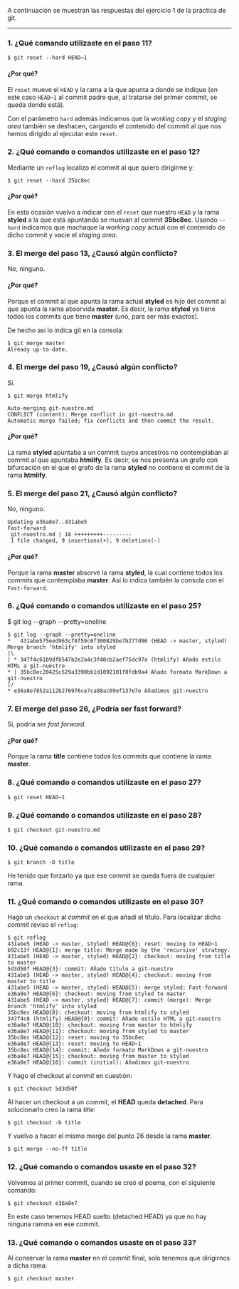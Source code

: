 A continuación se muestran las respuestas del ejercicio 1 de la práctica de git.

------
### 1. ¿Qué comando utilizaste en el paso 11?
```
$ git reset --hard HEAD~1
```

#### ¿Por qué?
El `reset` mueve el `HEAD` y la rama a la que apunta a donde se indique (en este caso `HEAD~1` al commit padre que, al tratarse del primer commit, se queda donde está).

Con el parámetro `hard` además indicamos que la *working copy* y el *staging area* también se deshacen, cargando el contenido del commit al que nos hemos dirigido al ejecutar este `reset`.

### 2. ¿Qué comando o comandos utilizaste en el paso 12?
Mediante un `reflog` localizo el commit al que quiero dirigirme y:

```
$ git reset --hard 35bc8ec
```

#### ¿Por qué?
En esta ocasión vuelvo a indicar con el `reset` que nuestro `HEAD` y la rama **styled** a la que está apuntando  se muevan al commit **35bc8ec**. Usando `--hard` indicamos que machaque la *working copy* actual con el contenido de dicho commit y vacíe el *staging area*.

### 3. El merge del paso 13, ¿Causó algún conflicto?
No, ninguno.

#### ¿Por qué?
Porque el commit al que apunta la rama actual **styled** es hijo del commit al que apunta la rama absorvida **master**. Es decir, la rama **styled** ya tiene todos los commits que tiene **master** (uno, para ser más exactos).

De hecho así lo indica git en la consola:

```
$ git merge master
Already up-to-date.
```


### 4. El merge del paso 19, ¿Causó algún conflicto?
Si.

```
$ git merge htmlify

Auto-merging git-nuestro.md
CONFLICT (content): Merge conflict in git-nuestro.md
Automatic merge failed; fix conflicts and then commit the result.
```

#### ¿Por qué?
La rama **styled** apuntaba a un commit cuyos ancestros no contemplaban al commit al que apuntaba **htmlify**. Es decir, se nos presenta un grafo con bifurcación en el que el grafo de la rama **styled** no contiene el commit de la rama **htmlify**.

### 5. El merge del paso 21, ¿Causó algún conflicto?
No, ninguno.

```
Updating e36a8e7..431abe5
Fast-forward
 git-nuestro.md | 18 +++++++++---------
 1 file changed, 9 insertions(+), 9 deletions(-)
```

#### ¿Por qué?
Porque la rama **master** absorve la rama **styled**, la cual contiene todos los commits que contemplaba **master**. Así lo indica también la consola con el `Fast-forward`.

### 6. ¿Qué comando o comandos utilizaste en el paso 25?

$ git log --graph --pretty=oneline

```
$ git log --graph --pretty=oneline
*   431abe575eed963cf8f59c6f300829be7b277d06 (HEAD -> master, styled) Merge branch 'htmlify' into styled
|\  
| * 347f4c61b9dfb547b2e2a4c3f48cb2aef75dc97a (htmlify) Añado estilo HTML a git-nuestro
* | 35bc8ec20425c529a3390bb1d1092101f8fdb9a4 Añado formato MarkDown a git-nuestro
|/  
* e36a8e7852a112b276976ce7ca88ac69ef137e7e Añadimos git-nuestro

```


### 7. El merge del paso 26, ¿Podría ser fast forward?
Si, podría ser *fast forward*.
#### ¿Por qué?
Porque la rama **title** contiene todos los commits que contiene la rama **master**.

### 8. ¿Qué comando o comandos utilizaste en el paso 27?

`$ git reset HEAD~1`

### 9. ¿Qué comando o comandos utilizaste en el paso 28?

`$ git checkout git-nuestro.md`

### 10. ¿Qué comando o comandos utilizaste en el paso 29?

`$ git branch -D title`

He tenido que forzarlo ya que ese commit se queda fuera de cualquier rama.

### 11. ¿Qué comando o comandos utilizaste en el paso 30?

Hago un `checkout` al *commit* en el que añadí el título.
Para localizar dicho *commit* reviso el `reflog`:

```
$ git reflog
431abe5 (HEAD -> master, styled) HEAD@{0}: reset: moving to HEAD~1
b92c13f HEAD@{1}: merge title: Merge made by the 'recursive' strategy.
431abe5 (HEAD -> master, styled) HEAD@{2}: checkout: moving from title to master
5d3d50f HEAD@{3}: commit: Añado título a git-nuestro
431abe5 (HEAD -> master, styled) HEAD@{4}: checkout: moving from master to title
431abe5 (HEAD -> master, styled) HEAD@{5}: merge styled: Fast-forward
e36a8e7 HEAD@{6}: checkout: moving from styled to master
431abe5 (HEAD -> master, styled) HEAD@{7}: commit (merge): Merge branch 'htmlify' into styled
35bc8ec HEAD@{8}: checkout: moving from htmlify to styled
347f4c6 (htmlify) HEAD@{9}: commit: Añado estilo HTML a git-nuestro
e36a8e7 HEAD@{10}: checkout: moving from master to htmlify
e36a8e7 HEAD@{11}: checkout: moving from styled to master
35bc8ec HEAD@{12}: reset: moving to 35bc8ec
e36a8e7 HEAD@{13}: reset: moving to HEAD~1
35bc8ec HEAD@{14}: commit: Añado formato MarkDown a git-nuestro
e36a8e7 HEAD@{15}: checkout: moving from master to styled
e36a8e7 HEAD@{16}: commit (initial): Añadimos git-nuestro

```
Y hago el checkout al *commit* en cuestión:

```
$ git checkout 5d3d50f 
```

Al hacer un checkout a un *commit*, el **HEAD** queda **detached**.
Para solucionarlo creo la rama *title*:

```
$ git checkout -b title
```

Y vuelvo a hacer el mismo merge del punto 26 desde la rama **master**.

```
$ git merge --no-ff title
```

### 12. ¿Qué comando o comandos usaste en el paso 32?

Volvemos al primer commit, cuando se creó el poema, con el siguiente comando:

```
$ git checkout e36a8e7
```
En este caso tenemos HEAD suelto (detached HEAD) ya que no hay ninguna ramma en ese commit.

### 13. ¿Qué comando o comandos usaste en el paso 33?
Al conservar la rama **master** en el commit final, solo tenemos que dirigirnos a dicha rama:

```
$ git checkout master
```
